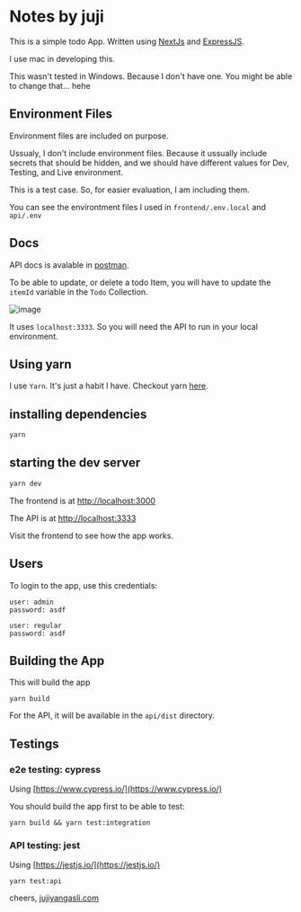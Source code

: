 # Notes by juji

This is a simple todo App. 
Written using [NextJs](https://nextjs.org/) and [ExpressJS](https://expressjs.com/).

I use mac in developing this.

This wasn't tested in Windows. Because I don't have one. 
You might be able to change that... hehe

## Environment Files

Environment files are included on purpose.

Ussualy, I don't include environment files. Because it ussually include secrets that should be hidden, and we should have different values for Dev, Testing, and Live environment.

This is a test case. So, for easier evaluation, I am including them.

You can see the environtment files I used in `frontend/.env.local` and `api/.env`

## Docs

API docs is avalable in [postman](https://www.postman.com/juji/workspace/fs-interview-task/overview).

To be able to update, or delete a todo Item, you will have to update the `itemId` variable in the `Todo` Collection.

![image](https://i.imgur.com/qhxTePB.png)

It uses `localhost:3333`. So you will need the API to run in your local environment.

## Using yarn

I use `Yarn`. It's just a habit I have. Checkout yarn [here](https://yarnpkg.com/).

## installing dependencies
```bash
yarn
```

## starting the dev server

```bash
yarn dev
```

The frontend is at [http://localhost:3000](http://localhost:3000)

The API is at [http://localhost:3333](http://localhost:3333)

Visit the frontend to see how the app works.


## Users

To login to the app, use this credentials:

```
user: admin
password: asdf

user: regular
password: asdf
```


## Building the App

This will build the app
```
yarn build
```

For the API, it will be available in the `api/dist` directory.

## Testings

### e2e testing: cypress

Using [https://www.cypress.io/](https://www.cypress.io/)

You should build the app first to be able to test:

```
yarn build && yarn test:integration
```

### API testing: jest

Using [https://jestjs.io/](https://jestjs.io/)

```
yarn test:api
```

cheers, [jujiyangasli.com](https://jujiyangasli.com)

